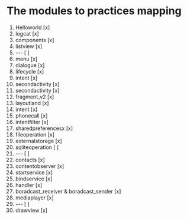 # The modules to practices mapping
1. Helloworld [x]
2. logcat [x]
3. components [x]
4. listview [x]
5. --- [ ]
6. menu [x]
7. dialogue [x]
8. lifecycle [x]
9. intent [x]
10. secondactivity [x]
11. secondactivity [x]
12. fragment_v2 [x]
13. layoutland [x]
14. intent [x]
15. phonecall [x]
16. intentfilter [x]
17. sharedpreferencesx [x]
18. fileoperation [x]
19. externalstorage [x]
20. sqliteoperation [ ]
21. --- [ ]
22. contacts [x]
23. contentobserver [x]
24. startservice [x]
25. bindservice [x]
26. handler [x]
27. boradcast_receiver & boradcast_sender [x]
28. mediaplayer [x]
29. --- [ ]
30. drawview [x]